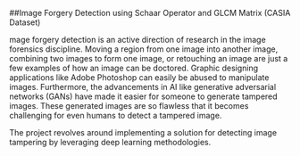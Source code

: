 ##Image Forgery Detection using Schaar Operator and GLCM Matrix (CASIA Dataset)

mage forgery detection is an active direction of research in the image forensics discipline. Moving a region from one image into another image, combining two images to form one image, or retouching an image are just a few examples of how an image can be doctored. Graphic designing applications like Adobe Photoshop can easily be abused to manipulate images. Furthermore, the advancements in AI like generative adversarial networks (GANs) have made it easier for someone to generate tampered images. These generated images are so flawless that it becomes challenging for even humans to detect a tampered image.

The project revolves around implementing a solution for detecting image tampering by leveraging deep learning methodologies.
